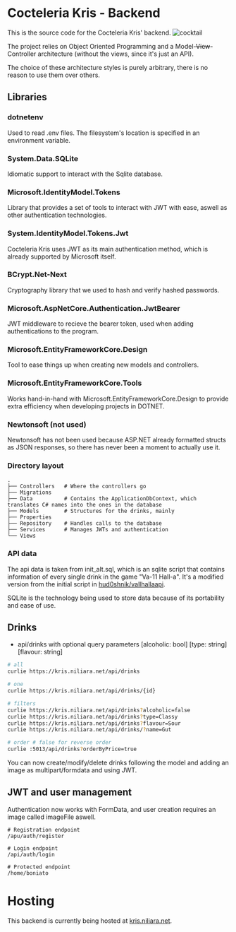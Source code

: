 # Cocteleria Kris - Backend
This is the source code for the Cocteleria Kris' backend.
![cocktail](./foto.png)

The project relies on Object Oriented Programming
and a Model-~~View~~-Controller architecture
(without the views, since it's just an API).

The choice of these architecture styles is purely arbitrary,
there is no reason to use them over others.


## Libraries
### dotnetenv
Used to read .env files.
The filesystem's location is specified in an environment variable.

### System.Data.SQLite
Idiomatic support to interact with the Sqlite database.

### Microsoft.IdentityModel.Tokens
Library that provides a set of tools to interact with JWT with ease,
aswell as other authentication technologies.

### System.IdentityModel.Tokens.Jwt
Cocteleria Kris uses JWT as its main authentication method,
which is already supported by Microsoft itself.

### BCrypt.Net-Next
Cryptography library that we used to hash and verify hashed passwords.

### Microsoft.AspNetCore.Authentication.JwtBearer
JWT middleware to recieve the bearer token,
used when adding authentications to the program.

### Microsoft.EntityFrameworkCore.Design
Tool to ease things up when creating new models and controllers.

### Microsoft.EntityFrameworkCore.Tools
Works hand-in-hand with Microsoft.EntityFrameworkCore.Design
to provide extra efficiency when developing projects in DOTNET.

### Newtonsoft (not used)
Newtonsoft has not been used because ASP.NET already formatted structs as JSON responses,
so there has never been a moment to actually use it.


### Directory layout
```
.
├── Controllers   # Where the controllers go
├── Migrations
├── Data          # Contains the ApplicationDbContext, which translates C# names into the ones in the database
├── Models        # Structures for the drinks, mainly
├── Properties
├── Repository    # Handles calls to the database
├── Services      # Manages JWTs and authentication
└── Views
```

### API data
The api data is taken from init_alt.sql,
which is an sqlite script that contains information of
every single drink in the game "Va-11 Hall-a".
It's a modified version from the initial script in [hud0shnik/vallhallaapi](https://github.com/hud0shnik/vallhallaapi).

SQLite is the technology being used to store data because
of its portability and ease of use.

## Drinks

- api/drinks with optional query parameters \[alcoholic: bool\] \[type: string\] \[flavour: string\]

```bash
# all
curlie https://kris.niliara.net/api/drinks

# one
curlie https://kris.niliara.net/api/drinks/{id}

# filters
curlie https://kris.niliara.net/api/drinks?alcoholic=false
curlie https://kris.niliara.net/api/drinks?type=Classy
curlie https://kris.niliara.net/api/drinks?flavour=Sour
curlie https://kris.niliara.net/api/drinks/?name=Gut

# order # false for reverse order
curlie :5013/api/drinks?orderByPrice=true
```

You can now create/modify/delete drinks
following the model and adding an image
as multipart/formdata and using JWT.


## JWT and user management
Authentication now works with FormData,
and user creation requires an image called imageFile aswell.

```
# Registration endpoint
/apu/auth/register

# Login endpoint
/api/auth/login

# Protected endpoint
/home/boniato
```

# Hosting
This backend is currently being hosted at [kris.niliara.net](https://kris.niliara.net).
